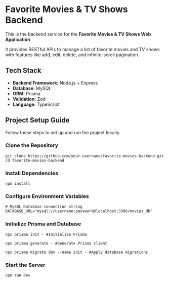 # Favorite Movies & TV Shows Backend

This is the backend service for the **Favorite Movies & TV Shows Web Application**

It provides RESTful APIs to manage a list of favorite movies and TV shows with features like add, edit, delete, and infinite-scroll pagination.


## Tech Stack

- **Backend Framework:** Node.js + Express  
- **Database:** MySQL  
- **ORM:** Prisma  
- **Validation:** Zod  
- **Language:** TypeScript  


## Project Setup Guide

Follow these steps to set up and run the project locally.

### Clone the Repository
    git clone https://github.com/your-username/favorite-movies-backend.git
    cd favorite-movies-backend

### Install Dependencies
    npm install

### Configure Environment Variables
    # MySQL Database connection string
    DATABASE_URL="mysql://username:password@localhost:3306/movies_db"

### Initialize Prisma and Database

    npx prisma init - #Initialize Prisma

    npx prisma generate - #Generate Prisma client

    npx prisma migrate dev --name init - #Apply database migrations

### Start the Server
    npm run dev
